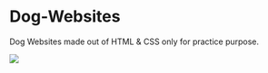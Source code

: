 # Dog-Websites
Dog Websites made out of HTML &amp; CSS only for practice purpose.

<img src="img/screenshot.jpg">

